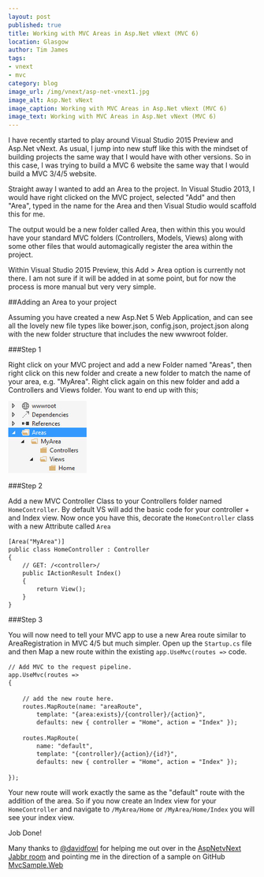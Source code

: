 ```yaml
---
layout: post
published: true
title: Working with MVC Areas in Asp.Net vNext (MVC 6)
location: Glasgow
author: Tim James
tags:
- vnext
- mvc
category: blog
image_url: /img/vnext/asp-net-vnext1.jpg
image_alt: Asp.Net vNext
image_caption: Working with MVC Areas in Asp.Net vNext (MVC 6)
image_text: Working with MVC Areas in Asp.Net vNext (MVC 6)
---
```


I have recently started to play around Visual Studio 2015 Preview and Asp.Net vNext. As usual, I jump into new stuff like this with the mindset of building projects the same way that I would have with other versions. So in this case, I was trying to build a MVC 6 website the same way that I would build a MVC 3/4/5 website.

Straight away I wanted to add an Area to the project. In Visual Studio 2013, I would have right clicked on the MVC project, selected "Add" and then "Area", typed in the name for the Area and then Visual Studio would scaffold this for me.

<!--excerpt-->

The output would be a new folder called Area, then within this you would have your standard MVC folders (Controllers, Models, Views) along with some other files that would automagically register the area within the project.

Within Visual Studio 2015 Preview, this Add > Area option is currently not there. I am not sure if it will be added in at some point, but for now the process is more manual but very very simple.

##Adding an Area to your project

Assuming you have created a new Asp.Net 5 Web Application, and can see all the lovely new file types like bower.json, config.json, project.json along with the new folder structure that includes the new wwwroot folder.

###Step 1

Right click on your MVC project and add a new Folder named "Areas", then right click on this new folder and create a new folder to match the name of your area, e.g. "MyArea". Right click again on this new folder and add a Controllers and Views folder. You want to end up with this;

![Areas folder structure](/img/vnext/areas/areas-folder-structure.jpg)

###Step 2

Add a new MVC Controller Class to your Controllers folder named `HomeController`. 
By default VS will add the basic code for your controller + and Index view. Now once you have this, decorate the `HomeController` class with a new Attribute called `Area`

    [Area("MyArea")]
    public class HomeController : Controller
    {
        // GET: /<controller>/
        public IActionResult Index()
        {
            return View();
        }
    }

###Step 3

You will now need to tell your MVC app to use a new Area route similar to AreaRegistration in MVC 4/5 but much simpler. Open up the `Startup.cs` file and then Map a new route within the existing `app.UseMvc(routes =>` code.

    // Add MVC to the request pipeline.
    app.UseMvc(routes =>
    {

        // add the new route here.
        routes.MapRoute(name: "areaRoute", 
            template: "{area:exists}/{controller}/{action}", 
            defaults: new { controller = "Home", action = "Index" });

        routes.MapRoute(
            name: "default",
            template: "{controller}/{action}/{id?}",
            defaults: new { controller = "Home", action = "Index" });
        
    });

Your new route will work exactly the same as the "default" route with the addition of the area. So if you now create an Index view for your `HomeController` and navigate to `/MyArea/Home` or `/MyArea/Home/Index` you will see your index view.

Job Done!

Many thanks to [@davidfowl](https://twitter.com/davidfowl) for helping me out over in the [AspNetvNext Jabbr room](https://jabbr.net/#/rooms/AspNetvNext ) and pointing me in the direction of a sample on GitHub [MvcSample.Web](https://github.com/aspnet/Mvc/tree/dev/samples/MvcSample.Web)